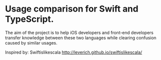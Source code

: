 

# Usage comparison for Swift and TypeScript.

The aim of the project is to help iOS developers and front-end developers transfer knowledge between these two languages while clearing confusion caused by similar usages.

Inspired by: Swiftislikescala http://leverich.github.io/swiftislikescala/  



